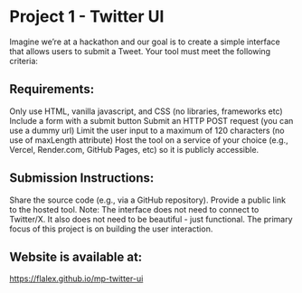 # Project 1 - Twitter UI
Imagine we’re at a hackathon and our goal is to create a simple interface that allows users to submit a Tweet. Your tool must meet the following criteria:
## Requirements:
Only use HTML, vanilla javascript, and CSS (no libraries, frameworks etc)
Include a form with a submit button
Submit an HTTP POST request (you can use a dummy url)
Limit the user input to a maximum of 120 characters (no use of maxLength attribute)
Host the tool on a service of your choice (e.g., Vercel, Render.com, GitHub Pages, etc) so it is publicly accessible.
## Submission Instructions:
Share the source code (e.g., via a GitHub repository).
Provide a public link to the hosted tool.
Note: The interface does not need to connect to Twitter/X. It also does not need to be beautiful - just functional. The primary focus of this project is on building the user interaction.

## Website is available at:
https://flalex.github.io/mp-twitter-ui